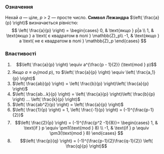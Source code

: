 
### Означення 
Нехай $a$ — цiле, $p$ > 2 — просте число. __Символ Лежандра__ $\left( \frac{a}{p} \right)$ визначається рiвнiстю:
$$ \left( \frac{a}{p} \right) = \begin{cases}
0, & \text{якщо } p|a \\
1, & \text{якщо } a \text{ є квадратом в полі } \mathbb{Z}_p\\
-1, & \text{якщо } a \text{ не є квадратом в полі } \mathbb{Z}_p
\end{cases}  $$

### Властивості


1) $$\left( \frac{a}{p} \right) \equiv a^{\frac{p - 1}{2}} (\text{mod } p)$$
2) Якщо $a \equiv a_1 (\text{mod }p)$, то $\left( \frac{a}{p} \right) \equiv \left( \frac{a_1}{p} \right)$
3) $\left( \frac{ab}{p} \right) = \left( \frac{b}{p} \right)\left( \frac{a}{p} \right)$
4) $\left( \frac{ab...k}{p} \right) = \left( \frac{a}{p} \right)\left( \frac{b}{p} \right) ... \left( \frac{k}{p} \right)$
5) $\left( \frac{ab^2}{p} \right) = \left( \frac{a}{p} \right)$
6) $\left( \frac{1}{p} \right) = 1, \left( \frac{-1}{p} \right) = (-1)^{\frac{p-1}{2}}$
7) $$\left( \frac{2}{p} \right) = (-1)^{\frac{p^2 -1}{8}}= \begin{cases}
1, & \text{if } p \equiv \pm1(\text{mod } 8) \\
-1, & \text{if } p \equiv \pm3(\text{mod } 8)
\end{cases} $$
8) $$\left( \frac{p}{q} \right) = (-1)^{\frac{p-1}{2}\frac{q-1}{2}} \left( \frac{q}{p} \right)$$
